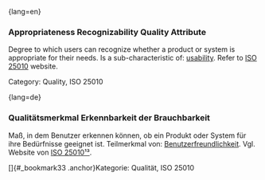 {lang=en}
### Appropriateness Recognizability Quality Attribute
Degree to which users can recognize whether a product or system is appropriate for their needs.
Is a sub-characteristic of: [usability](#term-usability-quality-attribute).
Refer to [ISO 25010](http://iso25000.com/index.php/en/iso-25000-standards/iso-25010) website.

Category: Quality, ISO 25010



{lang=de}
### Qualitätsmerkmal Erkennbarkeit der Brauchbarkeit

Maß, in dem Benutzer erkennen können, ob ein Produkt oder System für
ihre Bedürfnisse geeignet ist. Teilmerkmal von:
[Benutzerfreundlichkeit](#qualitätsmerkmal-benutzerfreundlichkeit).
Vgl. Website von [ISO
25010](http://iso25000.com/index.php/en/iso-25000-standards/iso-25010)[¹³](#_bookmark34).

[]{#_bookmark33 .anchor}Kategorie: Qualität, ISO 25010